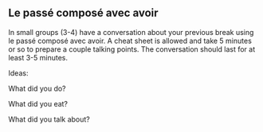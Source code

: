 ## **Le passé composé avec avoir**

In small groups (3-4) have a conversation about your previous break using le passé composé avec avoir. A cheat sheet is allowed and take 5 minutes or so to prepare a couple talking points. The conversation should last for at least 3-5 minutes.

Ideas:

What did you do?

What did you eat?

What did you talk about?
